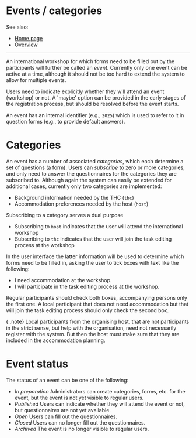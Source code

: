 Events / categories
===
See also:

* [Home page](index.md)
* [Overview](overview.md)

---

An international workshop for which forms need to be filled out by the participants will further be called an *event*. Currently only
one event can be active at a time, although it should not be too hard to extend the system to allow for multiple events.

Users need to indicate explicitly whether they will attend an event (workshop) or not. A 'maybe' option can be provided
in the early stages of the registration process, but should be resolved before the event starts.

An event has an internal identifier (e.g., `2025`) which is used to refer to it in question forms (e.g., to provide default answers).

# Categories

An event has a number of associated *categories*, which each determine a set of questions (a form). Users can *subscribe* to zero or
more categories, and only need to answer the questionnaires for the categories they are subscribed to. Although again the system can easily be extended
for additional cases, currently only two categories  are implemented:

* Background information needed by the THC (`thc`)
* Accommodation preferences needed by the host (`host`)

Subscribing to a category serves a dual purpose

* Subscribing to `host` indicates that the user will attend the international workshop
* Subscribing to `thc` indicates that the user will join the task editing process at the workshop

In the user interface the latter information will be used to determine which forms need to be filled in, asking
the user to tick boxes with text like the following:

* I need accommodation at the workshop.
* I will participate in the task editing process at the workshop.

Regular participants should check both boxes, accompanying persons only the first one. A local participant that does not need accommodation but that
will join the task editing process should only check the second box.

{:.note}
Local participants from the organising host, that are not participants in the strict sense, but help with the organisation, 
need not necessarily register with the system. But then the host must make sure that they are included in the accommodation planning. 

# Event status

The status of an event can be one of the following:

* *In preparation* Administrators can create categories, forms, etc. for the event, but the event is not yet visible to regular users.
* *Published* Users can indicate whether they will attend the event or not, but questionnaires are not yet available.
* *Open* Users can fill out the questionnaires.
* *Closed* Users can no longer fill out the questionnaires.
* *Archived* The event is no longer visible to regular users.

